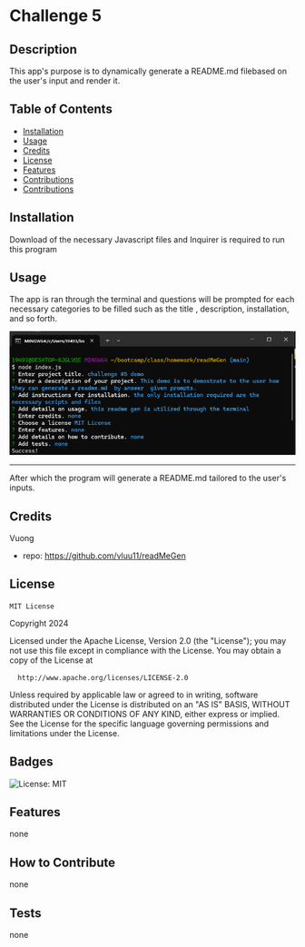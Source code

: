 # Challenge 5

## Description

This app's purpose is to dynamically generate a README.md filebased on the user's input and render it.

## Table of Contents

- [Installation](#installation)
- [Usage](#usage)
- [Credits](#credits)
- [License](#license)
- [Features](#features)
- [Contributions](#contribute)
- [Contributions](#tests)

## Installation

Download of the necessary Javascript files and Inquirer is required to run this program

## Usage

The app is ran through the terminal and questions will be prompted for each necessary categories to be filled such as the title , description, installation, and so forth. 

![terminalQuestions](./img/Screenshot%202024-09-25%20205429.png)
_______________________________________________________________________________________

After which the program will generate a README.md tailored to the user's inputs. 

## Credits 

Vuong 
  - repo: https://github.com/vluu11/readMeGen

## License
    
    MIT License
Copyright 2024
  
  Licensed under the Apache License, Version 2.0 (the "License");
  you may not use this file except in compliance with the License.
  You may obtain a copy of the License at
  
      http://www.apache.org/licenses/LICENSE-2.0
  
  Unless required by applicable law or agreed to in writing, software
  distributed under the License is distributed on an "AS IS" BASIS,
  WITHOUT WARRANTIES OR CONDITIONS OF ANY KIND, either express or implied.
  See the License for the specific language governing permissions and
  limitations under the License.

## Badges

![License: MIT](https://img.shields.io/badge/License-MIT-yellow.svg)

## Features

none

## How to Contribute

none

## Tests

none